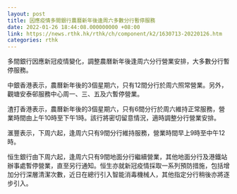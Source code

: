 ```yaml
---
layout: post
title: 因應疫情多間銀行農曆新年後逢周六多數分行暫停服務
date: 2022-01-26 18:44:08.000000000 +08:00
link: https://news.rthk.hk/rthk/ch/component/k2/1630713-20220126.htm
categories: rthk
---
```


多間銀行因應新冠疫情變化，調整農曆新年後逢周六分行營業安排，大多數分行暫停服務。

中銀香港表示，農曆新年後的3個星期六，只有12間分行於周六照常營業。另外，觀塘安泰邨服務中心周一、三、五及六暫停營業。

渣打香港表示，農曆新年後的3個星期六，只有6間分行於周六維持正常服務，營業時間由上午10時至下午1時。該行將密切留意情況，適時調整分行營業安排。

滙豐表示，下周六起，逢周六只有9間分行維持服務，營業時間早上9時至中午12時。

恒生銀行由下周六起，逢周六只有9間地面分行繼續營業，其他地面分行及港鐵站辦事處暫停營業，直至另行通知。恒生亦就新冠疫情採取一系列預防措施，包括增加分行深層清潔次數，近日在總行引入智能消毒機械人，其他指定分行稍後亦將逐步引入。
